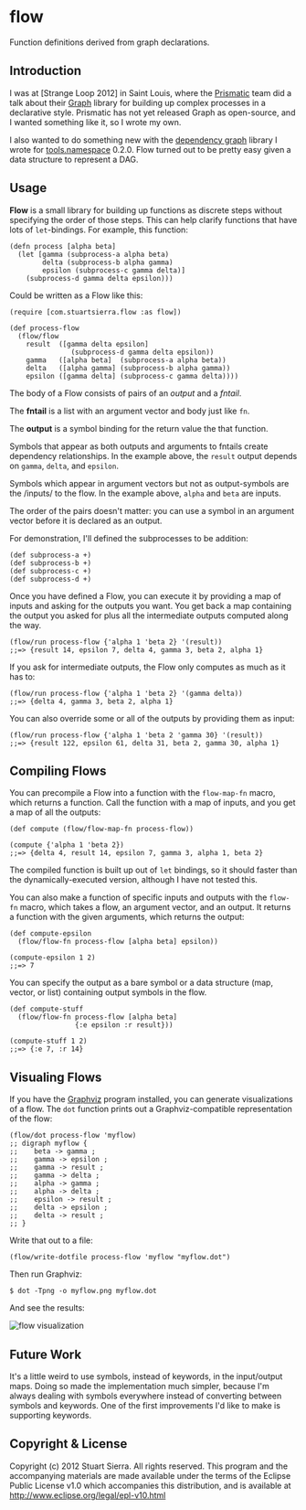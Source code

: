 # flow

Function definitions derived from graph declarations.



## Introduction ##

I was at [Strange Loop 2012] in Saint Louis, where the [Prismatic] team did a talk about their [Graph] library for building up complex processes in a declarative style. Prismatic has not yet released Graph as open-source, and I wanted something like it, so I wrote my own.

[Strang Loop 2012]: https://thestrangeloop.com/
[Prismatic]: http://getprismatic.com/
[Graph]: http://blog.getprismatic.com/blog/2012/10/1/prismatics-graph-at-strange-loop.html

I also wanted to do something new with the [dependency graph] library I wrote for [tools.namespace] 0.2.0. Flow turned out to be pretty easy given a data structure to represent a DAG.

[dependency graph]: https://github.com/clojure/tools.namespace/blob/tools.namespace-0.2.0/src/main/clojure/clojure/tools/namespace/dependency.clj
[tools.namespace]: https://github.com/clojure/tools.namespace


## Usage ##

**Flow** is a small library for building up functions as discrete steps without specifying the order of those steps. This can help clarify functions that have lots of `let`-bindings. For example, this function:

    (defn process [alpha beta]
      (let [gamma (subprocess-a alpha beta)
            delta (subprocess-b alpha gamma)
            epsilon (subprocess-c gamma delta)]
        (subprocess-d gamma delta epsilon)))

Could be written as a Flow like this:

    (require [com.stuartsierra.flow :as flow])

    (def process-flow
      (flow/flow
        result  ([gamma delta epsilon]
                   (subprocess-d gamma delta epsilon))
        gamma   ([alpha beta]  (subprocess-a alpha beta))
        delta   ([alpha gamma] (subprocess-b alpha gamma))
        epsilon ([gamma delta] (subprocess-c gamma delta))))
          
The body of a Flow consists of pairs of an *output* and a *fntail*.

The **fntail** is a list with an argument vector and body just like `fn`.

The **output** is a symbol binding for the return value the that function.

Symbols that appear as both outputs and arguments to fntails create dependency relationships. In the example above, the `result` output depends on `gamma`, `delta`, and `epsilon`.

Symbols which appear in argument vectors but not as output-symbols are the /inputs/ to the flow. In the example above, `alpha` and `beta` are inputs.

The order of the pairs doesn't matter: you can use a symbol in an argument vector before it is declared as an output.

For demonstration, I'll defined the subprocesses to be addition:

    (def subprocess-a +)
    (def subprocess-b +)
    (def subprocess-c +)
    (def subprocess-d +)

Once you have defined a Flow, you can execute it by providing a map of inputs and asking for the outputs you want. You get back a map containing the output you asked for plus all the intermediate outputs computed along the way.

    (flow/run process-flow {'alpha 1 'beta 2} '(result))
    ;;=> {result 14, epsilon 7, delta 4, gamma 3, beta 2, alpha 1}

If you ask for intermediate outputs, the Flow only computes as much as it has to:

    (flow/run process-flow {'alpha 1 'beta 2} '(gamma delta))
    ;;=> {delta 4, gamma 3, beta 2, alpha 1}

You can also override some or all of the outputs by providing them as input:

    (flow/run process-flow {'alpha 1 'beta 2 'gamma 30} '(result))
    ;;=> {result 122, epsilon 61, delta 31, beta 2, gamma 30, alpha 1} 



## Compiling Flows ##

You can precompile a Flow into a function with the `flow-map-fn` macro, which returns a function. Call the function with a map of inputs, and you get a map of all the outputs:

    (def compute (flow/flow-map-fn process-flow))

    (compute {'alpha 1 'beta 2})
    ;;=> {delta 4, result 14, epsilon 7, gamma 3, alpha 1, beta 2}

The compiled function is built up out of `let` bindings, so it should faster than the dynamically-executed version, although I have not tested this.

You can also make a function of specific inputs and outputs with the `flow-fn` macro, which takes a flow, an argument vector, and an output. It returns a function with the given arguments, which returns the output:

    (def compute-epsilon
      (flow/flow-fn process-flow [alpha beta] epsilon))

    (compute-epsilon 1 2)
    ;;=> 7

You can specify the output as a bare symbol or a data structure (map, vector, or list) containing output symbols in the flow.

    (def compute-stuff
      (flow/flow-fn process-flow [alpha beta]
                    {:e epsilon :r result}))

    (compute-stuff 1 2)
    ;;=> {:e 7, :r 14}



## Visualing Flows ##

If you have the [Graphviz] program installed, you can generate visualizations of a flow.  The `dot` function prints out a Graphviz-compatible representation of the flow:

    (flow/dot process-flow 'myflow)
    ;; digraph myflow {
    ;;    beta -> gamma ;
    ;;    gamma -> epsilon ;
    ;;    gamma -> result ;
    ;;    gamma -> delta ;
    ;;    alpha -> gamma ;
    ;;    alpha -> delta ;
    ;;    epsilon -> result ;
    ;;    delta -> epsilon ;
    ;;    delta -> result ;
    ;; }

Write that out to a file:

    (flow/write-dotfile process-flow 'myflow "myflow.dot")

Then run Graphviz:

    $ dot -Tpng -o myflow.png myflow.dot

And see the results:

![flow visualization](https://raw.github.com/stuartsierra/flow/master/myflow.png)

[Graphviz]: http://www.graphviz.org/


## Future Work ##

It's a little weird to use symbols, instead of keywords, in the input/output maps. Doing so made the implementation much simpler, because I'm always dealing with symbols everywhere instead of converting between symbols and keywords. One of the first improvements I'd like to make is supporting keywords.



## Copyright & License ##

Copyright (c) 2012 Stuart Sierra. All rights reserved.  This program and the accompanying materials are made available under the terms of the Eclipse Public License v1.0 which accompanies this distribution, and is available at http://www.eclipse.org/legal/epl-v10.html
